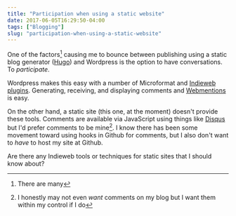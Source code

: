 ```yaml
---
title: "Participation when using a static website"
date: 2017-06-05T16:29:50-04:00
tags: ["Blogging"]
slug: "participation-when-using-a-static-website"
---
```


One of the factors[^factors] causing me to bounce between publishing using a
static blog generator ([Hugo](https://gohugo.io)) and Wordpress is the option to
have conversations. To _participate_.

Wordpress makes this easy with a number of Microformat
and [Indieweb plugins](https://indieweb.org/WordPress). Generating, receiving,
and displaying comments and [Webmentions](https://www.w3.org/TR/webmention/) is
easy.

On the other hand, a static site (this one, at the moment) doesn't provide these
tools. Comments are available via JavaScript using things
like [Disqus](https://disqus.com/) but I'd prefer comments to be mine[^comments]. I know
there has been some movement toward using hooks in Github for comments, but I
also don't want to _have_ to host my site at Github. 

Are there any Indieweb tools or techniques for static sites that I should know about? 


[^comments]: I honestly may not even _want_ comments on my blog but I want them within my control if I do
[^factors]: There are many
